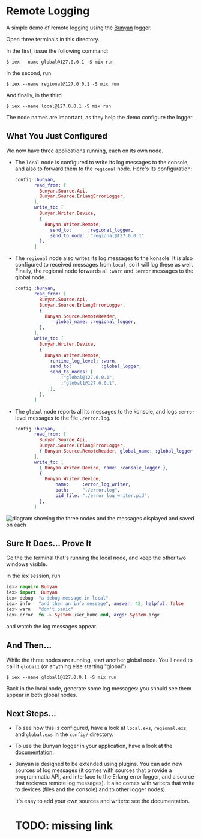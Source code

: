 # Remote Logging

A simple demo of remote logging using the
[Bunyan](https://github.com/bunyan-logger/bunyan) logger.

Open three terminals in this directory.

In the first, issue the following command:

    $ iex --name global@127.0.0.1 -S mix run

In the second, run

    $ iex --name regional@127.0.0.1 -S mix run

And finally, in the third

    $ iex --name local@127.0.0.1 -S mix run

The node names are important, as they help the demo configure the
logger.

## What You Just Configured

We now have three applications running, each on its own node.

* The `local` node is configured to write its log messages to the
  console, and also to forward them to the `regional` node. Here's its
  configuration:

  ~~~ elixir
  config :bunyan,
         read_from: [
           Bunyan.Source.Api,
           Bunyan.Source.ErlangErrorLogger,
         ],
         write_to: [
           Bunyan.Writer.Device,
           {
             Bunyan.Writer.Remote,
               send_to:      :regional_logger,
               send_to_node: :"regional@127.0.0.1"
           },
         ]
  ~~~

* The `regional` node also writes its log messages to the konsole. It is
  also configured to received messages from `local`, so it will log
  these as well. Finally, the regional node forwards all `:warn` and
  `:error` messages to the global node.

  ~~~ elixir
  config :bunyan,
         read_from: [
           Bunyan.Source.Api,
           Bunyan.Source.ErlangErrorLogger,
           {
             Bunyan.Source.RemoteReader,
                 global_name: :regional_logger,
           },
         ],
         write_to: [
           Bunyan.Writer.Device,
           {
             Bunyan.Writer.Remote,
               runtime_log_level: :warn,
               send_to:           :global_logger,
               send_to_nodes: [
                   :"global@127.0.0.1",
                   :"global1@127.0.0.1",
               ],
           },
         ]
  ~~~


* The `global` node reports all its messages to the konsole, and logs
  `:error` level messages to the file `./error.log`.

  ~~~ elixir
  config :bunyan,
         read_from: [
           Bunyan.Source.Api,
           Bunyan.Source.ErlangErrorLogger,
           { Bunyan.Source.RemoteReader, global_name: :global_logger }
         ],
         write_to: [
           { Bunyan.Writer.Device, name: :console_logger },
           {
             Bunyan.Writer.Device,
                 name:     :error_log_writer,
                 path:     "./error.log",
                 pid_file: "./error_log_writer.pid",
           },
         ]
  ~~~

![diagram showing the three nodes and the messages displayed and saved
on each](./assets/images/bunyan-demo-flow.svg)

## Sure It Does... Prove It

Go the the terminal that's running the local node, and keep the other
two windows visible.

In the iex session, run

~~~ elixir
iex> require Bunyan
iex> import  Bunyan
iex> debug  "a debug message in local"
iex> info   "and then an info message", answer: 42, helpful: false
iex> warn   "don't panic"
iex> error  fn -> System.user_home end, args: System.argv
~~~

and watch the log messages appear.

## And Then...

While the three nodes are running, start another global node. You'll need
to call it `global1` (or anything else starting "global").


    $ iex --name global1@127.0.0.1 -S mix run

Back in the local node, generate some log messages: you should see them
appear in both global nodes.

## Next Steps...

* To see how this is configured, have a look at `local.exs`,
  `regional.exs`, and `global.exs` in the `config/` directory.

* To use the Bunyan logger in your application, have a look at the
  [documentation](https://github.com/bunyan-logger/bunyan).

* Bunyan is designed to be extended using plugins. You can add new
  sources of log messages (it comes with sources that p rovide a
  programmatic API, and interface to the Erlang error logger, and a
  source that recieves remote log messages). It also comes with writers
  that write to devices (files and the console) and to other logger
  nodes).

  It's easy to add your own sources and writers: see the documentation.

  # TODO: missing link
